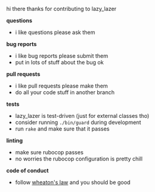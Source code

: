 hi there thanks for contributing to lazy_lazer

**questions**

- i like questions please ask them

**bug reports**

- i like bug reports please submit them
- put in lots of stuff about the bug ok

**pull requests**

- i like pull requests please make them
- do all your code stuff in another branch

**tests**

- lazy_lazer is test-driven (just for external classes tho)
- consider running `./bin/guard` during development
- run `rake` and make sure that it passes

**linting**

- make sure rubocop passes
- no worries the rubocop configuration is pretty chill

**code of conduct**

- follow [wheaton's law](https://twitter.com/wilw/status/5966220832) and you should be good
